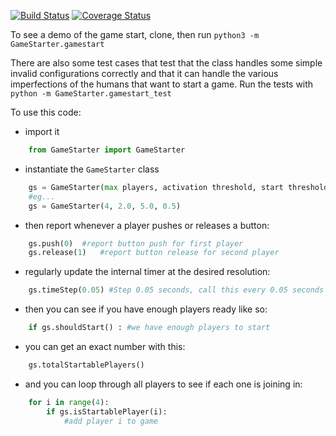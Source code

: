 [![Build Status](https://travis-ci.org/danieljabailey/GameStarter.svg)](https://travis-ci.org/danieljabailey/GameStarter)
[![Coverage Status](https://coveralls.io/repos/danieljabailey/GameStarter/badge.svg?branch=master&service=github)](https://coveralls.io/r/danieljabailey/GameStarter?branch=master)

To see a demo of the game start, clone, then run `python3 -m GameStarter.gamestart`

There are also some test cases that test that the class handles some simple invalid configurations correctly and that it can handle the various imperfections of the humans that want to start a game. Run the tests with `python -m GameStarter.gamestart_test`

To use this code:

- import it
```python
	from GameStarter import GameStarter
```

- instantiate the `GameStarter` class
```python
	gs = GameStarter(max players, activation threshold, start threshold, grace time)
	#eg...
	gs = GameStarter(4, 2.0, 5.0, 0.5)
```

- then report whenever a player pushes or releases a button:
```python
	gs.push(0)	#report button push for first player
	gs.release(1)	#report button release for second player
```

- regularly update the internal timer at the desired resolution:
```python
	gs.timeStep(0.05) #Step 0.05 seconds, call this every 0.05 seconds (for example)
```

- then you can see if you have enough players ready like so:
```python
	if gs.shouldStart() : #we have enough players to start
```

- you can get an exact number with this:
```python
	gs.totalStartablePlayers()
```

- and you can loop through all players to see if each one is joining in:
```python
	for i in range(4):
		if gs.isStartablePlayer(i):
			#add player i to game
```


